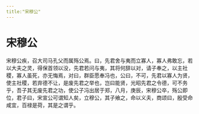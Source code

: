 ```yaml
---
title:"宋穆公"
---
```

# 宋穆公	
<p>宋穆公疾，召大司马孔父而属殇公焉。曰，先君舍与夷而立寡人，寡人弗敢忘，若以大夫之灵，得保首领以没，先君若问与夷，其将何辞以对，请子奉之，以主社稷，寡人虽死，亦无悔焉，对曰，群臣愿奉冯也，公曰，不可，先君以寡人为贤，使主社稷，若弃德不让，是废先君之举也，岂曰能贤，光昭先君之令德，可不务乎，吾子其无废先君之功，使公子冯出居于郑，八月，庚辰，宋穆公卒，殇公即位，君子曰，宋宣公可谓知人矣，立穆公，其子飨之，命以义夫，商颂曰，殷受命咸宜，百禄是荷，其是之谓乎。</p>
